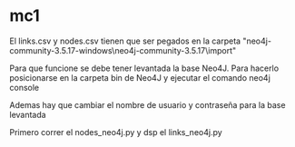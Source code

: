 # mc1

El links.csv y nodes.csv tienen que ser pegados en la carpeta 
"neo4j-community-3.5.17-windows\neo4j-community-3.5.17\import"

Para que funcione se debe tener levantada la base Neo4J. Para hacerlo
posicionarse en la carpeta bin de Neo4J y ejecutar el comando
neo4j console

Ademas hay que cambiar el nombre de usuario y contraseña para la base levantada

Primero correr el nodes_neo4j.py y dsp el links_neo4j.py

